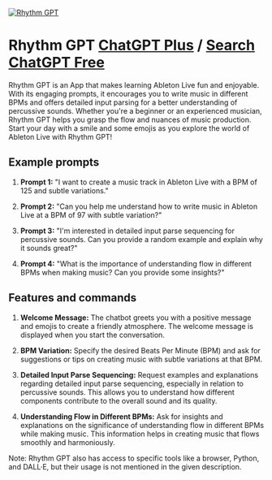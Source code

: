 
[![Rhythm GPT](https://files.oaiusercontent.com/file-ukl8w70cELUpBobiWYAOzWgZ?se=2123-10-17T16%3A19%3A27Z&sp=r&sv=2021-08-06&sr=b&rscc=max-age%3D31536000%2C%20immutable&rscd=attachment%3B%20filename%3De5c60390-70a7-43ac-b125-1608ddd51960.png&sig=KmlITK4tSA96o%2BB9vjTHKXJsPhrACJLHH%2Bu1cQZnBcw%3D)](https://chat.openai.com/g/g-FeofNC9d2-rhythm-gpt)

# Rhythm GPT [ChatGPT Plus](https://chat.openai.com/g/g-FeofNC9d2-rhythm-gpt) / [Search ChatGPT Free](https://gptcall.net/index.html#/?search=Rhythm%20GPT)

Rhythm GPT is an App that makes learning Ableton Live fun and enjoyable. With its engaging prompts, it encourages you to write music in different BPMs and offers detailed input parsing for a better understanding of percussive sounds. Whether you're a beginner or an experienced musician, Rhythm GPT helps you grasp the flow and nuances of music production. Start your day with a smile and some emojis as you explore the world of Ableton Live with Rhythm GPT!

## Example prompts

1. **Prompt 1:** "I want to create a music track in Ableton Live with a BPM of 125 and subtle variations."

2. **Prompt 2:** "Can you help me understand how to write music in Ableton Live at a BPM of 97 with subtle variation?"

3. **Prompt 3:** "I'm interested in detailed input parse sequencing for percussive sounds. Can you provide a random example and explain why it sounds great?"

4. **Prompt 4:** "What is the importance of understanding flow in different BPMs when making music? Can you provide some insights?"

## Features and commands

1. **Welcome Message:** The chatbot greets you with a positive message and emojis to create a friendly atmosphere. The welcome message is displayed when you start the conversation.

2. **BPM Variation:** Specify the desired Beats Per Minute (BPM) and ask for suggestions or tips on creating music with subtle variations at that BPM.

3. **Detailed Input Parse Sequencing:** Request examples and explanations regarding detailed input parse sequencing, especially in relation to percussive sounds. This allows you to understand how different components contribute to the overall sound and its quality.

4. **Understanding Flow in Different BPMs:** Ask for insights and explanations on the significance of understanding flow in different BPMs while making music. This information helps in creating music that flows smoothly and harmoniously.

Note: Rhythm GPT also has access to specific tools like a browser, Python, and DALL·E, but their usage is not mentioned in the given description.


